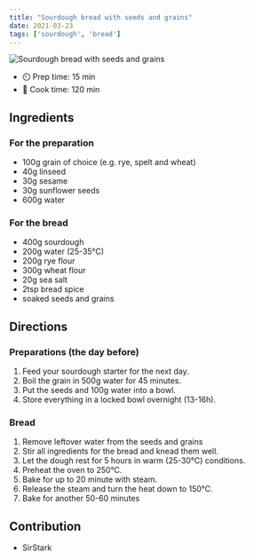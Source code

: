 ```yaml
---
title: "Sourdough bread with seeds and grains"
date: 2021-03-23
tags: ['sourdough', 'bread']
---
```


![Sourdough bread with seeds and grains](/pix/sourdough-bread-with-seeds-and-grains.webp)

- ⏲️ Prep time: 15 min
- 🍳 Cook time: 120 min

## Ingredients

### For the preparation

- 100g grain of choice (e.g. rye, spelt and wheat)
- 40g linseed
- 30g sesame
- 30g sunflower seeds
- 600g water

### For the bread

- 400g sourdough
- 200g water (25-35°C)
- 200g rye flour
- 300g wheat flour
- 20g sea salt
- 2tsp bread spice
- soaked seeds and grains
  
## Directions

### Preparations (the day before)

1. Feed your sourdough starter for the next day.
2. Boil the grain in 500g water for 45 minutes.
3. Put the seeds and 100g water into a bowl.
4. Store everything in a locked bowl overnight (13-16h).

### Bread

1. Remove leftover water from the seeds and grains 
2. Stir all ingredients for the bread and knead them well.
3. Let the dough rest for 5 hours in warm (25-30°C) conditions.
4. Preheat the oven to 250°C.
5. Bake for up to 20 minute with steam.
6. Release the steam and turn the heat down to 150°C.
7. Bake for another 50-60 minutes

## Contribution

- SirStark
